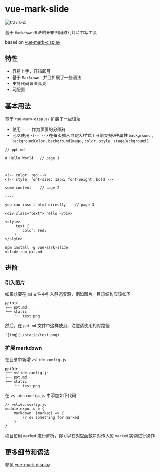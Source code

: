 # vue-mark-slide

![travis-ci](https://travis-ci.org/maoyuyang/vue-slide.svg?branch=master)

基于 `Markdown` 语法的开箱即用的幻灯片书写工具

based on [vue-mark-display](https://github.com/Jinjiang/vue-mark-display/tree/ac2ae0271cca65db6d30c585f53d32f8248547d6)


## 特性

- 容易上手，开箱即用
- 基于 `Markdown` , 并且扩展了一些语法
- 支持代码语法高亮
- 可配置

## 基本用法

基于 `vue-mark-display` 扩展了一些语法

- 使用 `----` 作为页面的分隔符
- 可以使用 `<!-- -->` 在每页插入自定义样式 ( 目前支持6种属性 `background` ,
`backgroundColor` ,
`backgroundImage` ,
`color` ,
`style` ,
`stageBackground` )

```
// ppt.md

# Hello World   // page 1

----           

<!-- color: red -->
<!-- style: font-size: 12px; font-weight: bold -->

some content    // page 2

----          

you can insert html directly    // page 3

<div class="text"> hello </div>

<style>
    .text {
        color: red;
    }
</style>

```

```
npm install -g vue-mark-slide
vslide run ppt.md
```

## 进阶

### 引入图片

如果想要在 `md` 文件中引入静态资源，例如图片。目录结构应该如下

```
pptDir
├── ppt.md
└── static
    └── test.png
```

然后，在 `ppt.md` 文件中这样使用，注意请使用相对路径

```
![img](./static/test.png)
```

### 扩展 markdown

在目录中新增 `vslide.config.js`

```
pptDir
├── vslide.config.js
├── ppt.md
└── static
    └── test.png
```

在 `vslide.config.js` 中添加如下代码

```
// vslide.config.js
module.exports = {
    markdown: (marked) => {
        // do something for marked
    }
}
```

项目使用 `marked` 进行解析，你可以在对应函数中对传入的 `marked` 实例进行操作

## 更多细节和语法

参见 [vue-mark-display](https://github.com/Jinjiang/vue-mark-display/tree/ac2ae0271cca65db6d30c585f53d32f8248547d6)
